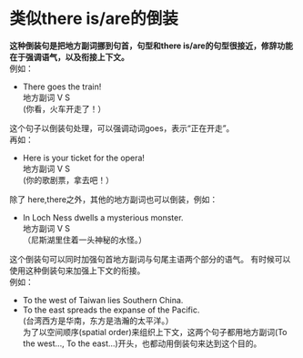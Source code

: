 # 类似there is/are的倒装

<b>**这种倒装句是把地方副词挪到句首**，句型和there is/are的句型很接近，修辞功能在于**强调语气**，以及**衔接上下文**。</b>  
例如：  
- There goes the train!  
地方副词 V S  
(你看，火车开走了！）  

这个句子以倒装句处理，可以强调动词goes，表示“正在开走”。  
再如：  
- Here is your ticket for the opera!  
地方副词 V S  
(你的歌剧票，拿去吧！）  

除了 here,there之外，其他的地方副词也可以倒装，例如：  

- In Loch Ness dwells a mysterious monster.  
地方副词 V S  
（尼斯湖里住着一头神秘的水怪。）  

这个倒装句可以同时加强句首地方副词与句尾主语两个部分的语气。
有时候可以使用这种倒装句来加强上下文的衔接。  
例如：  
- To the west of Taiwan lies Southern China.  
- To the east spreads the expanse of the Pacific.  
(台湾西方是华南，东方是浩瀚的太平洋。）  
为了以空间顺序(spatial order)来组织上下文，这两个句子都用地方副词(To the west..., To the east...)开头，也都动用倒装句来达到这个目的。